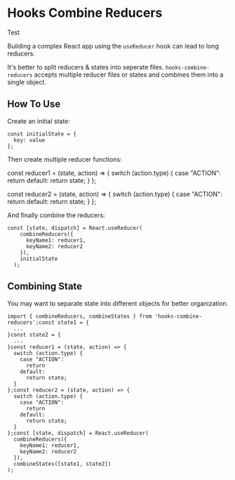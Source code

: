 # Hooks Combine Reducers

Test

Building a complex React app using the `useReducer` hook can lead to long reducers.

It's better to split reducers & states into seperate files. `hooks-combine-reducers` accepts multiple reducer files or states and combines them into a single object.

## How To Use

Create an initial state:

```
const initialState = {
  key: value
};
```

Then create multiple reducer functions:

const reducer1 = (state, action) => {
  switch (action.type) {
    case "ACTION":
      return
    default:
      return state;
  }
};

const reducer2 = (state, action) => {
  switch (action.type) {
    case "ACTION":
      return
    default:
      return state;
  }
};

And finally combine the reducers:

```
const [state, dispatch] = React.useReducer(
    combineReducers({
      keyName1: reducer1,
      keyName2: reducer2
    }),
    initialState
  );

```

## Combining State

You may want to separate state into different objects for better organization.

```
import { combineReducers, combineStates } from 'hooks-combine-reducers';const state1 = {
  ...
}const state2 = {
  ...
}const reducer1 = (state, action) => {
  switch (action.type) {
    case "ACTION":
      return
    default:
      return state;
  }
};const reducer2 = (state, action) => {
  switch (action.type) {
    case "ACTION":
      return
    default:
      return state;
  }
};const [state, dispatch] = React.useReducer(
  combineReducers({
    keyName1: reducer1,
    keyName2: reducer2
  }),
  combineStates([state1, state2])
);

```